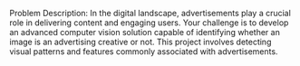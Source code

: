 Problem Description: In the digital landscape, advertisements play a crucial role in delivering content and engaging users. Your challenge is to develop an advanced computer vision solution capable of identifying whether an image is an advertising creative or not. This project involves detecting visual patterns and features commonly associated with advertisements.
